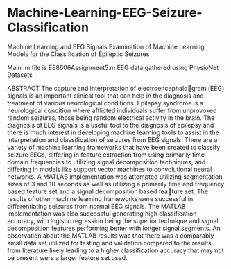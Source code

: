 # Machine-Learning-EEG-Seizure-Classification
Machine Learning and EEG Signals Examination of Machine Learning Models for the Classification of Epileptic Seizures

Main .m file is EE8606Assignment5.m
EEG data gathered using PhysioNet Datasets

ABSTRACT
The capture and interpretation of electroencephalogram (EEG) signals is an important clinical tool that can help in
the diagnosis and treatment of various neurological conditions.
Epilepsy syndrome is a neurological condition where afflicted
individuals suffer from unprovoked random seizures, those being
random electrical activity in the brain. The diagnosis of EEG
signals is a useful tool to the diagnosis of epilepsy and there
is much interest in developing machine learning tools to assist
in the interpretation and classification of seizures from EEG
signals. There are a variety of machine learning frameworks that
have been created to classify seizure EEGs, differing in feature
extraction from using primarily time-domain frequencies to
utilizing signal decomposition techniques, and differing in models
like support vector machines to convolutional neural networks. A
MATLAB implementation was attempted utilizing segmentation
sizes of 3 and 10 seconds as well as utilizing a primarily time and
frequency based feature set and a signal decomposition based feature set. The results of other machine learning frameworks were
successful in differentiating seizures from normal EEG signals.
The MATLAB implementation was also successful generating
high classification accuracy, with logistic regression being the
superior technique and signal decomposition features performing
better with longer signal segments. An observation about the
MATLAB results was that there was a comparably small data
set utilized for testing and validation compared to the results
from literature likely leading to a higher classification accuracy
that may not be present were a larger feature set used.

